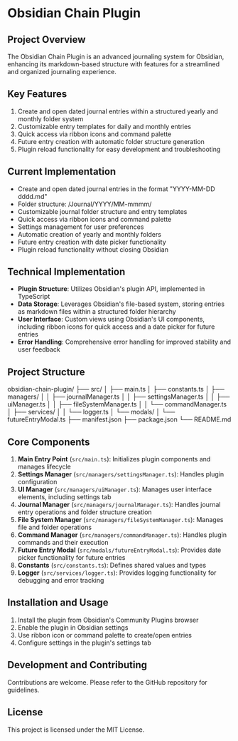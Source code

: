# Obsidian Chain Plugin

## Project Overview

The Obsidian Chain Plugin is an advanced journaling system for Obsidian, enhancing its markdown-based structure with features for a streamlined and organized journaling experience.

## Key Features

1. Create and open dated journal entries within a structured yearly and monthly folder system
2. Customizable entry templates for daily and monthly entries
3. Quick access via ribbon icons and command palette
4. Future entry creation with automatic folder structure generation
5. Plugin reload functionality for easy development and troubleshooting

## Current Implementation

-   Create and open dated journal entries in the format "YYYY-MM-DD dddd.md"
-   Folder structure: /Journal/YYYY/MM-mmmm/
-   Customizable journal folder structure and entry templates
-   Quick access via ribbon icons and command palette
-   Settings management for user preferences
-   Automatic creation of yearly and monthly folders
-   Future entry creation with date picker functionality
-   Plugin reload functionality without closing Obsidian

## Technical Implementation

-   **Plugin Structure**: Utilizes Obsidian's plugin API, implemented in TypeScript
-   **Data Storage**: Leverages Obsidian's file-based system, storing entries as markdown files within a structured folder hierarchy
-   **User Interface**: Custom views using Obsidian's UI components, including ribbon icons for quick access and a date picker for future entries
-   **Error Handling**: Comprehensive error handling for improved stability and user feedback

## Project Structure

obsidian-chain-plugin/
├── src/
│ ├── main.ts
│ ├── constants.ts
│ ├── managers/
│ │ ├── journalManager.ts
│ │ ├── settingsManager.ts
│ │ ├── uiManager.ts
│ │ ├── fileSystemManager.ts
│ │ └── commandManager.ts
│ ├── services/
│ │ └── logger.ts
│ └── modals/
│ └── futureEntryModal.ts
├── manifest.json
├── package.json
└── README.md

## Core Components

1. **Main Entry Point** (`src/main.ts`): Initializes plugin components and manages lifecycle
2. **Settings Manager** (`src/managers/settingsManager.ts`): Handles plugin configuration
3. **UI Manager** (`src/managers/uiManager.ts`): Manages user interface elements, including settings tab
4. **Journal Manager** (`src/managers/journalManager.ts`): Handles journal entry operations and folder structure creation
5. **File System Manager** (`src/managers/fileSystemManager.ts`): Manages file and folder operations
6. **Command Manager** (`src/managers/commandManager.ts`): Handles plugin commands and their execution
7. **Future Entry Modal** (`src/modals/futureEntryModal.ts`): Provides date picker functionality for future entries
8. **Constants** (`src/constants.ts`): Defines shared values and types
9. **Logger** (`src/services/logger.ts`): Provides logging functionality for debugging and error tracking

## Installation and Usage

1. Install the plugin from Obsidian's Community Plugins browser
2. Enable the plugin in Obsidian settings
3. Use ribbon icon or command palette to create/open entries
4. Configure settings in the plugin's settings tab

## Development and Contributing

Contributions are welcome. Please refer to the GitHub repository for guidelines.

## License

This project is licensed under the MIT License.
